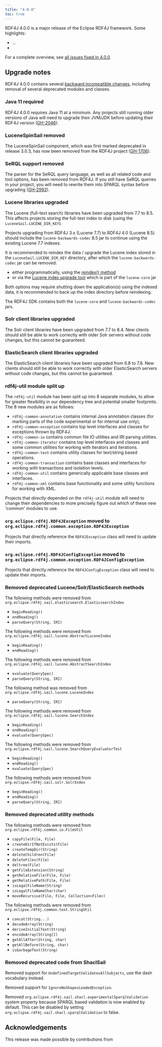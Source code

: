 ```yaml
---
title: "4.0.0"
toc: true
---
```

RDF4J 4.0.0 is a major release of the Eclipse RDF4J framework. Some highlights:

- ...
-

For a complete overview, see [all issues fixed in 4.0.0](https://github.com/eclipse/rdf4j/milestone/30?closed=1).

## Upgrade notes 

RDF4J 4.0.0 contains several [backward incompatible
changes](https://github.com/eclipse/rdf4j/issues?q=is%3Aclosed+is%3Aissue+label%3A%22%E2%9B%94+Not+backwards+compatible%22+milestone%3A%224.0.0%22), including removal of several deprecated modules and classes.

### Java 11 required

RDF4J 4.0.0 requires Java 11 at a minimum. Any projects still running older versions of Java will need to upgrade their JVM/JDK before updating their RDF4J version ([GH-2046](https://github.com/eclipse/rdf4j/issues/2046)).

### LuceneSpinSail removed

The LuceneSpinSail component, which was first marked deprecated in release 3.0.3, has now been removed from the RDF4J project ([GH-1706](https://github.com/eclipse/rdf4j/issues/1706)).

### SeRQL support removed

The parser for the SeRQL query language, as well as all related code and tool options, has been removed from RDF4J. If you still have SeRQL queries in your project, you will need to rewrite them into SPARQL syntax before upgrading ([GH-2992](https://github.com/eclipse/rdf4j/issues/2992)).

### Lucene libraries upgraded

The Lucene (full-text search) libraries have been upgraded from 7.7 to 8.5.
This affects projects storing the full-text index to disk (using the `LuceneSail.LUCENE_DIR_KEY`).

Projects upgrading from RDF4J 3.x (Lucene 7.7) to RDF4J 4.0 (Lucene 8.5) should include the `lucene-backwards-codec` 8.5 jar to continue using the existing Lucene 7.7 indexes.

It is recommended to reindex the data / upgrade the Lucene index stored in the `LuceneSail.LUCENE_DIR_KEY` directory,
after which the `lucene-backwards-codec` jar can be removed:
- either programmatically, using the [reindex() method](https://rdf4j.org/javadoc/latest/org/eclipse/rdf4j/sail/lucene/LuceneSail.html#reindex())
- or via the [Lucene index upgrade tool](https://lucene.apache.org/core/8_5_0/core/org/apache/lucene/index/IndexUpgrader.html) which is part of the `lucene-core` jar

Both options may require shutting down the application(s) using the indexed data, it is recommended to back up the index directory before reindexing.

The RDF4J SDK contains both the `lucene-core` and `lucene-backwards-codec` jars.

### Solr client libraries upgraded

The Solr client libraries have been upgraded from 7.7 to 8.4.
New clients should still be able to work correctly with older Solr servers without code changes, but this cannot be guaranteed.

### ElasticSearch client libraries upgraded

The ElasticSearch client libraries have been upgraded from 6.8 to 7.8.
New clients should still be able to work correctly with older ElasticSearch servers without code changes, but this cannot be guaranteed.

### rdf4j-util module split up

The `rdf4j-util` module has been split up into 8 separate modules, to allow for greater flexibility in our dependency tree and potential smaller footprints. The 8 new modules are as follows:

- `rdf4j-common-annotation` contains internal Java annotation classes (for marking parts of the code experimental or for internal use only);
- `rdf4j-common-exception` contains top level interfaces and classes for exceptions thrown by RDF4J.
- `rdf4j-common-io` contains common file IO utilities and IRI parsing utilities.
- `rdf4j-common-iterator` contains top level interfaces and classes and some common utilities for working with iterators and iterations.
- `rdf4j-common-text` contains utility classes for text/string based operations.
- `rdf4j-common-transaction` contains base classes and interfaces for working with transactions and isolation levels.
- `rdf4j-common-util` contains generically applicable base classes and interfaces.
- `rdf4j-common-xml` contains base functionality and some utility functions for working with XML.

Projects that _directly_ depended on the `rdf4j-util` module will need to change their dependencies to more precisely figure out which of these new 'common' modules to use. 

### `org.eclipse.rdf4j.RDF4JException` moved to `org.eclipse.rdf4j.common.exception.RDF4JException`

Projects that directly reference the `RDF4JException` class will need to update their imports.

### `org.eclipse.rdf4j.RDF4JConfigException` moved to `org.eclipse.rdf4j.common.exception.RDF4JConfigException`

Projects that directly reference the `RDF4JConfigException` class will need to update their imports.

### Removed deprecated Lucene/Solr/ElasticSearch methods

The following methods were removed from `org.eclipse.rdf4j.sail.elasticsearch.ElasticsearchIndex`

- `beginReading()`
- `endReading()`
- `parseQuery(String, IRI)`

The following methods were removed from `org.eclipse.rdf4j.sail.lucene.AbstractLuceneIndex`

- `beginReading()`
- `endReading()`

The following methods were removed from `org.eclipse.rdf4j.sail.lucene.AbstractSearchIndex`

- `evaluate(QuerySpec)`
- `parseQuery(String, IRI)`

The following method was removed from `org.eclipse.rdf4j.sail.lucene.LuceneIndex`

- `parseQuery(String, IRI)`

The following methods were removed from `org.eclipse.rdf4j.sail.lucene.SearchIndex`

- `beginReading()`
- `endReading()`
- `evaluate(QuerySpec)`

The following methods were removed from `org.eclipse.rdf4j.sail.lucene.SearchQueryEvaluatorTest`

- `beginReading()`
- `endReading()`
- `evaluate(QuerySpec)`

The following methods were removed from `org.eclipse.rdf4j.sail.solr.SolrIndex`

- `beginReading()`
- `endReading()`
- `parseQuery(String, IRI)`

### Removed deprecated utility methods

The following methods were removed from `org.eclipse.rdf4j.common.io.FileUtil`

- `copyFile(File, File)`
- `createDirIfNotExists(File)`
- `createTempDir(String)`
- `deleteChildren(File)`
- `deleteFiles(File)`
- `deltree(File)`
- `getFileExtension(String)`
- `getRelativeFile(File, File)`
- `getRelativePath(File, File)`
- `isLegalFileName(String)`
- `isLegalFileNameChar(char)`
- `moveRecursive(File, File, Collection<File>)`

The following methods were removed from `org.eclipse.rdf4j.common.text.StringUtil`

- `concat(String...)`
- `decodeArray(String)`
- `deriveInitialText(String)`
- `encodeArray(String[])`
- `getAllAfter(String, char)`
- `getAllBefore(String, char)`
- `isGarbageText(String)`

### Removed deprecated code from ShaclSail

Removed support for `UndefinedTargetValidatesAllSubjects`, use the dash vocabulary instead.

Removed support for `IgnoreNoShapesLoadedException`. 

Removed `org.eclipse.rdf4j.sail.shacl.experimentalSparqlValidation` system property because 
SPARQL based validation is now enabled by default. This can be disabled by setting
`org.eclipse.rdf4j.sail.shacl.sparqlValidation` to false.

## Acknowledgements

This release was made possible by contributions from
